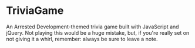 # TriviaGame
An Arrested Development-themed trivia game built with JavaScript and jQuery. Not playing this would be a huge mistake, but, if you're really set on not giving it a whirl, remember: always be sure to leave a note. 
